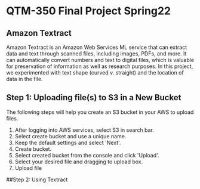 # QTM-350 Final Project Spring22
## Amazon Textract
Amazon Textract is an Amazon Web Services ML service that can extract data and text through scanned files, including images, PDFs, and more. It can automatically convert numbers and text to digital files, which is valuable for preservation of information as well as research purposes. In this project, we experimented with text shape (curved v. straight) and the location of data in the file.

## Step 1: Uploading file(s) to S3 in a New Bucket
The following steps will help you create an S3 bucket in your AWS to upload files.
1. After logging into AWS services, select S3 in search bar.
2. Select create bucket and use a unique name.
3. Keep the default settings and select 'Next'.
4. Create bucket.
5. Select created bucket from the console and click 'Upload'.
6. Select your desired file and dragging to upload box.
7. Upload file

##Step 2: Using Textract
